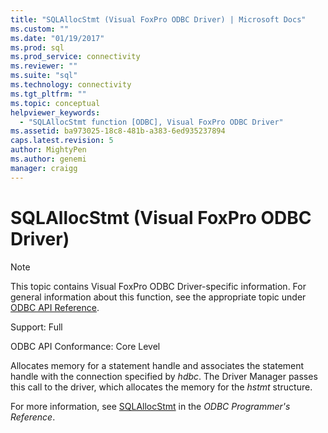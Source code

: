 ```yaml
---
title: "SQLAllocStmt (Visual FoxPro ODBC Driver) | Microsoft Docs"
ms.custom: ""
ms.date: "01/19/2017"
ms.prod: sql
ms.prod_service: connectivity
ms.reviewer: ""
ms.suite: "sql"
ms.technology: connectivity
ms.tgt_pltfrm: ""
ms.topic: conceptual
helpviewer_keywords: 
  - "SQLAllocStmt function [ODBC], Visual FoxPro ODBC Driver"
ms.assetid: ba973025-18c8-481b-a383-6ed935237894
caps.latest.revision: 5
author: MightyPen
ms.author: genemi
manager: craigg
---
```

# SQLAllocStmt (Visual FoxPro ODBC Driver)
> [!NOTE]  
>  This topic contains Visual FoxPro ODBC Driver-specific information. For general information about this function, see the appropriate topic under [ODBC API Reference](../../odbc/reference/syntax/odbc-api-reference.md).  
  
 Support: Full  
  
 ODBC API Conformance: Core Level  
  
 Allocates memory for a statement handle and associates the statement handle with the connection specified by *hdbc*. The Driver Manager passes this call to the driver, which allocates the memory for the *hstmt* structure.  
  
 For more information, see [SQLAllocStmt](../../odbc/reference/syntax/sqlallocstmt-function.md) in the *ODBC Programmer's Reference*.
